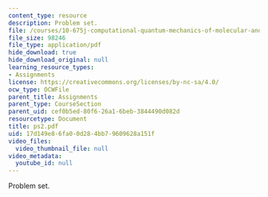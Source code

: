 ```yaml
---
content_type: resource
description: Problem set.
file: /courses/10-675j-computational-quantum-mechanics-of-molecular-and-extended-systems-fall-2004/17d149e86fa00d284bb79609628a151f_ps2.pdf
file_size: 98246
file_type: application/pdf
hide_download: true
hide_download_original: null
learning_resource_types:
- Assignments
license: https://creativecommons.org/licenses/by-nc-sa/4.0/
ocw_type: OCWFile
parent_title: Assignments
parent_type: CourseSection
parent_uid: cef0b5ed-80f6-26a1-6beb-3844490d082d
resourcetype: Document
title: ps2.pdf
uid: 17d149e8-6fa0-0d28-4bb7-9609628a151f
video_files:
  video_thumbnail_file: null
video_metadata:
  youtube_id: null
---
```

Problem set.